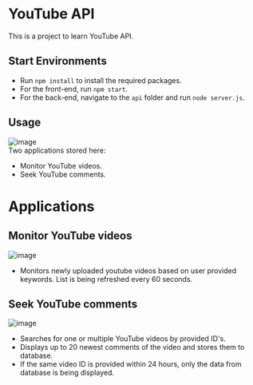 # YouTube API

This is a project to learn YouTube API.

## Start Environments
- Run `npm install` to install the required packages.
- For the front-end, run `npm start`.
- For the back-end, navigate to the `api` folder and run `node server.js`.

## Usage
![image](https://github.com/user-attachments/assets/c83261f7-d722-4c76-8fde-bfb1a84cc0d1)<br />
Two applications stored here: <br />
- Monitor YouTube videos. <br />
- Seek YouTube comments. <br />

# Applications
## Monitor YouTube videos
![image](https://github.com/user-attachments/assets/627c2d44-b7d2-4841-bcb7-7736d9b189df) <br />
- Monitors newly uploaded youtube videos based on user provided keywords. List is being refreshed every 60 seconds.

## Seek YouTube comments
![image](https://github.com/user-attachments/assets/691cbc1e-c3c1-429c-a0bf-ceace31d2c35)
- Searches for one or multiple YouTube videos by provided ID's.
- Displays up to 20 newest comments of the video and stores them to database.
- If the same video ID is provided within 24 hours, only the data from database is being displayed.
